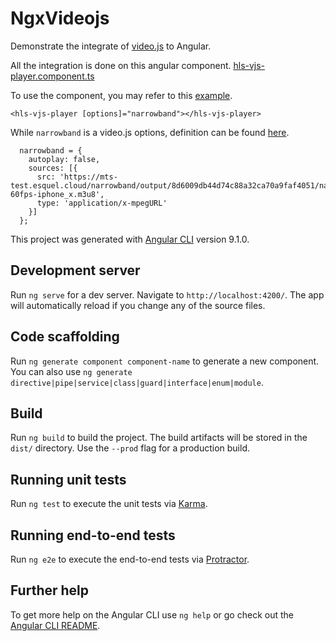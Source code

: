 # NgxVideojs


Demonstrate the integrate of [video.js](https://www.npmjs.com/package/video.js) to Angular.

All the integration is done on this angular component. [hls-vjs-player.component.ts](./src/component/hls-vjs-player/hls-vjs-player.component.ts) 

To use the component, you may refer to this [example](./src/app/app.component.html#L2).

```
<hls-vjs-player [options]="narrowband"></hls-vjs-player>
```

While `narrowband` is a video.js options, definition can be found [here](./src/app/app.component.ts#L11-L17). 

```
  narrowband = { 
    autoplay: false,
    sources: [{
      src: 'https://mts-test.esquel.cloud/narrowband/output/8d6009db44d74c88a32ca70a9faf4051/narrow4/eel_pantry_4k-60fps-iphone_x.m3u8',
      type: 'application/x-mpegURL'
    }]
  };
```

This project was generated with [Angular CLI](https://github.com/angular/angular-cli) version 9.1.0.

## Development server

Run `ng serve` for a dev server. Navigate to `http://localhost:4200/`. The app will automatically reload if you change any of the source files.

## Code scaffolding

Run `ng generate component component-name` to generate a new component. You can also use `ng generate directive|pipe|service|class|guard|interface|enum|module`.

## Build

Run `ng build` to build the project. The build artifacts will be stored in the `dist/` directory. Use the `--prod` flag for a production build.

## Running unit tests

Run `ng test` to execute the unit tests via [Karma](https://karma-runner.github.io).

## Running end-to-end tests

Run `ng e2e` to execute the end-to-end tests via [Protractor](http://www.protractortest.org/).

## Further help

To get more help on the Angular CLI use `ng help` or go check out the [Angular CLI README](https://github.com/angular/angular-cli/blob/master/README.md).
